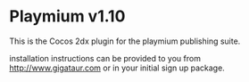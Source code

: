 # Playmium v1.10

This is the Cocos 2dx plugin for the playmium publishing suite. 

installation instructions can be provided to you from http://www.gigataur.com or in your initial sign up package. 


